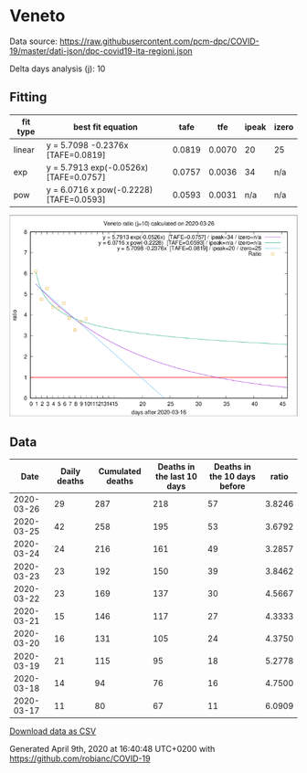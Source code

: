 # Veneto

Data source: https://raw.githubusercontent.com/pcm-dpc/COVID-19/master/dati-json/dpc-covid19-ita-regioni.json

Delta days analysis (j): 10

## Fitting 
|fit type|best fit equation|tafe|tfe|ipeak|izero|
|-------|-----|--------|------|---|---|
|linear|y = 5.7098 -0.2376x  [TAFE=0.0819]|0.0819|0.0070|20|25|
|exp|y = 5.7913 exp(-0.0526x)  [TAFE=0.0757]|0.0757|0.0036|34|n/a|
|pow|y = 6.0716 x pow(-0.2228)  [TAFE=0.0593]|0.0593|0.0031|n/a|n/a|

![Plot](COVID-19_veneto_j10_2020-03-26.png)

## Data
|Date|Daily deaths|Cumulated deaths|Deaths in the last 10 days|Deaths in the 10 days before|ratio|
|----|----------|-----------|-------|--------------------|-----|
|2020-03-26|29|287|218|57|3.8246|
|2020-03-25|42|258|195|53|3.6792|
|2020-03-24|24|216|161|49|3.2857|
|2020-03-23|23|192|150|39|3.8462|
|2020-03-22|23|169|137|30|4.5667|
|2020-03-21|15|146|117|27|4.3333|
|2020-03-20|16|131|105|24|4.3750|
|2020-03-19|21|115|95|18|5.2778|
|2020-03-18|14|94|76|16|4.7500|
|2020-03-17|11|80|67|11|6.0909|

[Download data as CSV](COVID-19_veneto_j10_2020-03-26.csv)

Generated April 9th, 2020 at 16:40:48 UTC+0200 with https://github.com/robianc/COVID-19
